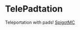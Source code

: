 # TelePadtation
Teleportation with pads!
[SpigotMC](https://www.spigotmc.org/resources/telepadtation.85390/)
